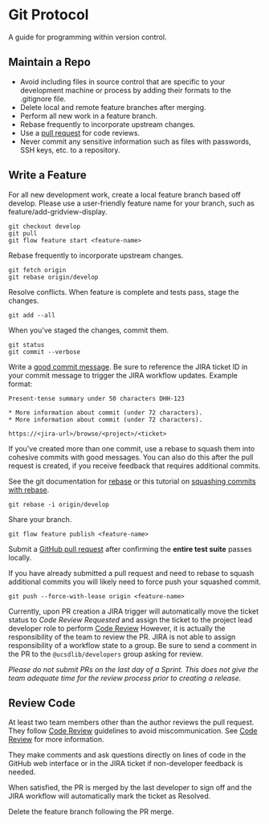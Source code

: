 Git Protocol
============

A guide for programming within version control.

Maintain a Repo
---------------

* Avoid including files in source control that are specific to your
  development machine or process by adding their formats to the .gitignore file.
* Delete local and remote feature branches after merging.
* Perform all new work in a feature branch.
* Rebase frequently to incorporate upstream changes.
* Use a [pull request] for code reviews.
* Never commit any sensitive information such as files with passwords, SSH keys,
  etc. to a repository.

[pull request]: https://help.github.com/articles/using-pull-requests/

Write a Feature
---------------

For all new development work, create a local feature branch based off develop.
Please use a user-friendly feature name for your branch, such as
feature/add-gridview-display.

    git checkout develop
    git pull
    git flow feature start <feature-name>

Rebase frequently to incorporate upstream changes.

    git fetch origin
    git rebase origin/develop

Resolve conflicts. When feature is complete and tests pass, stage the changes.

    git add --all

When you've staged the changes, commit them.

    git status
    git commit --verbose

Write a [good commit message]. Be sure to reference the JIRA ticket ID in your
commit message to trigger the JIRA workflow updates. Example format:

    Present-tense summary under 50 characters DHH-123

    * More information about commit (under 72 characters).
    * More information about commit (under 72 characters).

    https://<jira-url>/browse/<project>/<ticket>

If you've created more than one commit, use a rebase to squash them into
cohesive commits with good messages. You can also do this after the pull request
is created, if you receive feedback that requires additional commits.

See the git documentation for [rebase] or this tutorial on [squashing commits
with rebase].

    git rebase -i origin/develop

Share your branch.

    git flow feature publish <feature-name>

Submit a [GitHub pull request] after confirming the **entire test suite** passes
locally.

If you have already submitted a pull request and need to rebase to squash additional commits you will likely need to force push your squashed commit.

  `git push --force-with-lease origin <feature-name>`

Currently, upon PR creation a JIRA trigger will automatically move the ticket
status to *Code Review Requested* and assign the ticket
to the project lead developer role to perform [Code Review](code_review.md)
However, it is actually the responsibility of the team to review the PR. JIRA is
not able to assign responsibility of a workflow state to a group. Be sure to
send a comment in the PR to the `@ucsdlib/developers` group asking for review.

*Please do not submit PRs on the last day of a Sprint. This does not give the
  team adequate time for the review process prior to creating a release.*

[good commit message]: http://tbaggery.com/2008/04/19/a-note-about-git-commit-messages.html
[GitHub pull request]: https://help.github.com/articles/using-pull-requests/
[rebase]: http://git-scm.com/docs/git-rebase
[squashing commits with rebase]:
http://gitready.com/advanced/2009/02/10/squashing-commits-with-rebase.html

Review Code
-----------

At least two team members other than the author reviews the pull request. They follow
[Code Review](code_review.md) guidelines to avoid
miscommunication. See [Code Review](code_review.md) for more information.

They make comments and ask questions directly on lines of code in the GitHub
web interface or in the JIRA ticket if non-developer feedback is needed.

When satisfied, the PR is merged by the last developer to sign off and the JIRA workflow will automatically mark
the ticket as Resolved.

Delete the feature branch following the PR merge.

